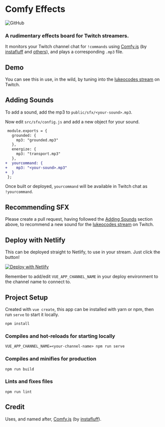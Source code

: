 # Comfy Effects
![GitHub](https://img.shields.io/github/license/lukeocodes/comfy-effects?style=flat-square)

### A rudimentary effects board for Twitch streamers. 

It monitors your Twitch channel chat for `!commands` using [Comfy.js](https://github.com/instafluff/ComfyJS) (by [instafluff](https://github.com/instafluff/ComfyJS#instafluff) and [others](https://github.com/instafluff/ComfyJS#credits)), and plays a corresponding `.mp3` file.

## Demo

You can see this in use, in the wild, by tuning into the [lukeocodes stream](https://twitch.tv/lukeocodes) on Twitch.

## Adding Sounds

To add a sound, add the mp3 to `public/sfx/<your-sound>.mp3`. 

Now edit `src/sfx/config.js` and add a new object for your sound.

```diff
 module.exports = {
   grounded: {
     mp3: "grounded.mp3"
   },
   energize: {
     mp3: "transport.mp3"
   },
+  yourcommand: {
+    mp3: "<your-sound>.mp3"
+  }
 };
```

Once built or deployed, `yourcommand` will be available in Twitch chat as `!yourcommand`.

## Recommending SFX

Please create a pull request, having followed the [Adding Sounds](#adding-sounds) section above, to recommend a new sound for the [lukeocodes stream](https://twitch.tv/lukeocodes) on Twitch.

## Deploy with Netlify

This can be deployed straight to Netlify, to use in your stream. Just click the button!

[![Deploy with Netlify](https://www.netlify.com/img/deploy/button.svg)](https://app.netlify.com/start/deploy?repository=https://github.com/lukeocodes/comfy-effects)

Remember to add/edit `VUE_APP_CHANNEL_NAME` in your deploy environment to the channel name to connect to.

## Project Setup

Created with `vue create`, this app can be installed with yarn or npm, then run `serve` to start it locally.

```
npm install
```

### Compiles and hot-reloads for starting locally

```
VUE_APP_CHANNEL_NAME=<your-channel-name> npm run serve
```

### Compiles and minifies for production

```
npm run build
```

### Lints and fixes files

```
npm run lint
```

## Credit

Uses, and named after, [Comfy.js](https://github.com/instafluff/ComfyJS) (by [instafluff](https://github.com/instafluff/ComfyJS#instafluff)).